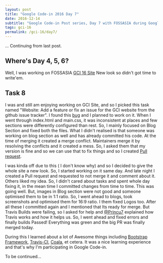 ```yaml
---
layout: post
title: "Google Code-in 2016 Day 7"
date: 2016-12-14
subtitle: "Google Code-in Post series, Day 7 with FOSSASIA during Google Code-in 2016."
tags: gci-16
permalink: /gci-16/day7/
---
```


... Continuing from last post.

## Where's Day 4, 5, 6?

Well, I was working on FOSSASIA [GCI 16 Site](https://github.com/fossasia/gci16.fossasia.org) New look so didn't got time to write'em.

## Task 8

I was and still am enjoying working on GCI Site, and so I picked this task named "Website: Add a feature or fix an issue for the GCI website from the github issue tracker". I found this [bug](https://github.com/fossasia/gci16.fossasia.org/issues/400) and I planned to work on it. When I went through index.html and main.css, it was inconsistent at places and few sections were differently configured than rest. So, I mainly focused on Blog Section and fixed both the files. What I didn't realised is that someone was working on blog section as well and has already committed his code. At the time of merging it created a merge conflict. Maintainers merge it by resolving the conflicts and it created a mess. So, I asked them that my version is fine and so we can use that to fix things and so I created [Pull request](https://github.com/fossasia/gci16.fossasia.org/pull/445).

I was kinda off due to this ( I don't know why) and so I decided to give the whole site a new look. So, I started working on it same day. And late night I created a Pull request and requested to not merge it and comment about it. Others liked my idea. So, I didn't cared about tasks and spent whole day fixing it, in the mean time I committed changes from time to time. This was going well. But, images in Blog section were not good and someone optimised them to be in 1:1 ratio. So, I went ahead to blogs, took screenshots and optimised them for 16:9 ratio. I them fixed Logos too. After all these I committed again and I mentioned that Its ready for merge. But Travis Builds were failing, so I asked for help and [@Princu7](https://github.com/princu7) explained how Travis works and how it helps us. So, I went ahead and fixed errors and finally builds Passed! Everything was green and the big PR was finally merged today.

During this I learned about a lot of Awesome things including [Bootstrap Framework](https://getbootstrap.com/), [Travis-CI](https://travis-ci.org/), [Coala](https://coala.io/), et cetera. It was a nice learning experience and that's why I'm participating in Google Code-in.

To be continued...
